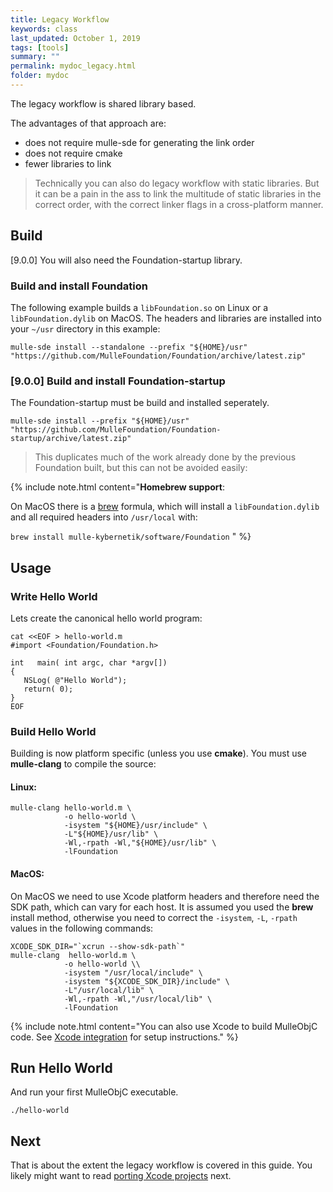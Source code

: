 ```yaml
---
title: Legacy Workflow
keywords: class
last_updated: October 1, 2019
tags: [tools]
summary: ""
permalink: mydoc_legacy.html
folder: mydoc
---
```


The legacy workflow is shared library based.

The advantages of that approach are:

* does not require mulle-sde for generating the link order
* does not require cmake
* fewer libraries to link

> Technically you can also do legacy workflow with static libraries. But
> it can be a pain in the ass to link the multitude of static libraries in
> the correct order, with the correct linker flags in a cross-platform manner.

## Build

[9.0.0] You will also need the Foundation-startup library.


### Build and install Foundation

The following example builds a `libFoundation.so` on Linux or a
`libFoundation.dylib` on MacOS. The headers and libraries are installed into
your `~/usr` directory in this example:

``` console
mulle-sde install --standalone --prefix "${HOME}/usr" "https://github.com/MulleFoundation/Foundation/archive/latest.zip"
```

### [9.0.0] Build and install Foundation-startup

The Foundation-startup must be build and installed seperately.


``` console
mulle-sde install --prefix "${HOME}/usr" "https://github.com/MulleFoundation/Foundation-startup/archive/latest.zip"
```
> This duplicates much of the work already done by the previous Foundation
> built, but this can not be avoided easily:



{% include note.html content="**Homebrew support**:

On MacOS there is a [brew](https://brew.sh) formula, which will install a
`libFoundation.dylib` and all required headers into `/usr/local` with:

`brew install mulle-kybernetik/software/Foundation`
" %}


## Usage

### Write Hello World

Lets create the canonical hello world program:

```
cat <<EOF > hello-world.m
#import <Foundation/Foundation.h>

int   main( int argc, char *argv[])
{
   NSLog( @"Hello World");
   return( 0);
}
EOF
```

### Build Hello World

Building is now platform specific (unless you use **cmake**). You must use
**mulle-clang** to compile the source:

#### Linux:

``` console
mulle-clang hello-world.m \
            -o hello-world \
            -isystem "${HOME}/usr/include" \
            -L"${HOME}/usr/lib" \
            -Wl,-rpath -Wl,"${HOME}/usr/lib" \
            -lFoundation
```


#### MacOS:

On MacOS we need to use Xcode platform headers and therefore need the SDK
path, which can vary for each host. It is assumed you used the **brew**
install method, otherwise you need to correct the `-isystem`, `-L`, `-rpath`
values in the following commands:

``` console
XCODE_SDK_DIR="`xcrun --show-sdk-path`"
mulle-clang  hello-world.m \
            -o hello-world \\
            -isystem "/usr/local/include" \
            -isystem "${XCODE_SDK_DIR}/include" \
            -L"/usr/local/lib" \
            -Wl,-rpath -Wl,"/usr/local/lib" \
            -lFoundation
```

{% include note.html content="You can also use Xcode to build MulleObjC
code. See [Xcode integration](//github.com/mulle-objc/mulle-objc-developer/wiki/Xcode-integration) for setup instructions." %}


## Run Hello World

And run your first MulleObjC executable.

``` console
./hello-world
```

## Next

That is about the extent the legacy workflow is covered in this guide.
You likely might want to read [porting Xcode projects](mydoc_xcodeproj.html)
next.
